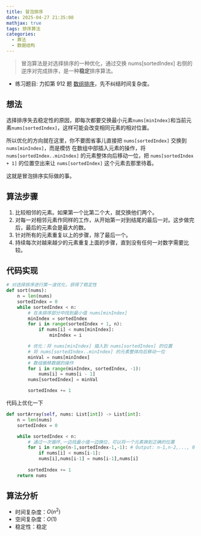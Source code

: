 ```yaml
---
title: 冒泡排序
date: 2025-04-27 21:35:08
mathjax: true
tags: 排序算法
categories: 
  - 算法
  - 数据结构
---
```


>冒泡算法是对选择排序的一种优化，通过交换 nums[sortedIndex] 右侧的逆序对完成排序，是一种**稳定**排序算法。

- 练习题目: 力扣第 912 题 [数组排序](https://leetcode.cn/problems/sort-an-array/description/)，先不纠结时间复杂度。

## 想法
选择排序失去稳定性的原因，即每次都要交换最小元素`nums[minIndex]`和当前元素`nums[sortedIndex]`，这样可能会改变相同元素的相对位置。  

所以优化的方向就在这里，你不要图省事儿直接把 `nums[sortedIndex]` 交换到 `nums[minIndex]`，而是模仿 
在数组中部插入元素的操作，将 `nums[sortedIndex..minIndex]` 的元素整体向后移动一位，把 `nums[sortedIndex + 1]` 的位置空出来让 `nums[sortedIndex]` 这个元素去那里待着。

这就是冒泡排序实际做的事。

## 算法步骤 
1. 比较相邻的元素。如果第一个比第二个大，就交换他们两个。 
2. 对每一对相邻元素作同样的工作，从开始第一对到结尾的最后一对。这步做完后，最后的元素会是最大的数。 
3. 针对所有的元素重复以上的步骤，除了最后一个。 
4. 持续每次对越来越少的元素重复上面的步骤，直到没有任何一对数字需要比较。 


## 代码实现
```python
# 对选择排序进行第一波优化，获得了稳定性
def sort(nums):
    n = len(nums)
    sortedIndex = 0
    while sortedIndex < n:
        # 在未排序部分中找到最小值 nums[minIndex]
        minIndex = sortedIndex
        for i in range(sortedIndex + 1, n):
            if nums[i] < nums[minIndex]:
                minIndex = i

        # 优化：将 nums[minIndex] 插入到 nums[sortedIndex] 的位置
        # 将 nums[sortedIndex..minIndex] 的元素整体向后移动一位
        minVal = nums[minIndex]
        # 数组搬移数据的操作
        for i in range(minIndex, sortedIndex, -1):
            nums[i] = nums[i - 1]
        nums[sortedIndex] = minVal

        sortedIndex += 1
```
代码上优化一下
```python
def sortArray(self, nums: List[int]) -> List[int]:
    n = len(nums)
    sortedIndex = 0

    while sortedIndex < n:
        # 通过一次循环,一边找最小值一边换位，可以将一个元素换到正确的位置
        for i in range(n-1,sortedIndex-1,-1): # Output: n-1,n-2,..., 0 
            if nums[i] < nums[i-1]:
            nums[i],nums[i-1] = nums[i-1],nums[i]
        
        sortedIndex += 1
    return nums
```
## 算法分析
- 时间复杂度：$O(n^2)$
- 空间复杂度：$O(1)$
- 稳定性：稳定
